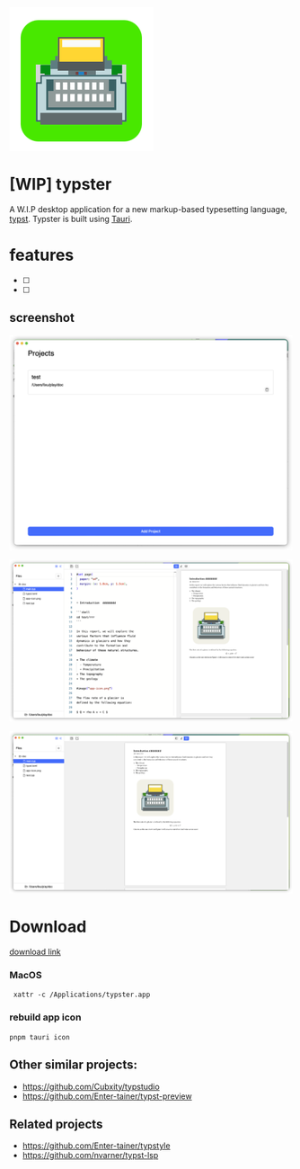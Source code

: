 ![typster](./app-icon.png)

# [WIP] typster 

A W.I.P desktop application for a new markup-based typesetting language, [typst](https://github.com/typst/typst).
Typster is built using [Tauri](https://tauri.app/).


# features
- [ ]
- [ ] 


## screenshot


![typster](./public/imgs/screen_projects.png)



![typster](./public/imgs/screen_editing.png)



![typster](./public/imgs/screen_preview.png)


# Download


[download link](https://github.com/wflixu/typster/releases)

### MacOS


```
 xattr -c /Applications/typster.app
```
### rebuild app icon

```
pnpm tauri icon
```


## Other similar projects:

- https://github.com/Cubxity/typstudio
- https://github.com/Enter-tainer/typst-preview

## Related projects
- https://github.com/Enter-tainer/typstyle
- https://github.com/nvarner/typst-lsp
